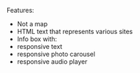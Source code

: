 Features:

- Not a map
- HTML text that represents various sites
- Info box with:
 - responsive text
 - responsive photo carousel
 - responsive audio player